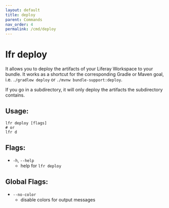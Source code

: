 ```yaml
---
layout: default
title: deploy
parent: Commands
nav_order: 4
permalink: /cmd/deploy
---
```


# lfr deploy

It allows you to deploy the artifacts of your Liferay Workspace to your bundle. It works as a shortcut for the corresponding Gradle or Maven goal, i.e. `./gradlew deploy` or `./mvnw bundle-support:deploy`.

If you go in a subdirectory, it will only deploy the artifacts the subdirectory contains.

## Usage:
```shell
lfr deploy [flags]
# or
lfr d
```

## Flags:
- `-h`, `--help`
  - help for `lfr deploy`

## Global Flags:
- `--no-color`
  - disable colors for output messages